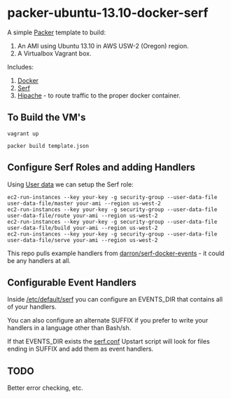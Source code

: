 packer-ubuntu-13.10-docker-serf
===========================

A simple [Packer](http://www.packer.io/) template to build:

  1. An AMI using Ubuntu 13.10 in AWS USW-2 (Oregon) region.
  2. A Virtualbox Vagrant box.

Includes:

  1. [Docker](http://www.docker.io/)
  2. [Serf](http://www.serfdom.io/)
  3. [Hipache](https://github.com/dotcloud/hipache) - to route traffic to the proper docker container.


To Build the VM's
--------

`vagrant up`

`packer build template.json`

Configure Serf Roles and adding Handlers
--------------------------

Using [User data](http://docs.aws.amazon.com/AWSEC2/latest/UserGuide/AESDG-chapter-instancedata.html) we can setup the Serf role:

```
ec2-run-instances --key your-key -g security-group --user-data-file user-data-file/master your-ami --region us-west-2
ec2-run-instances --key your-key -g security-group --user-data-file user-data-file/route your-ami --region us-west-2
ec2-run-instances --key your-key -g security-group --user-data-file user-data-file/build your-ami --region us-west-2
ec2-run-instances --key your-key -g security-group --user-data-file user-data-file/serve your-ami --region us-west-2
```

This repo pulls example handlers from [darron/serf-docker-events](https://github.com/darron/serf-docker-events) - it could be any handlers at all.

Configurable Event Handlers
---------------------------

Inside [/etc/default/serf](https://github.com/darron/packer-ubuntu-13.10-docker-serf/blob/master/config/serf.default) you can configure an EVENTS_DIR that contains all of your handlers.

You can also configure an alternate SUFFIX if you prefer to write your handlers in a language other than Bash/sh.

If that EVENTS_DIR exists the [serf.conf](https://github.com/darron/packer-ubuntu-13.10-docker-serf/blob/master/config/serf.conf) Upstart script will look for files ending in SUFFIX and add them as event handlers.

TODO
-----------

Better error checking, etc.